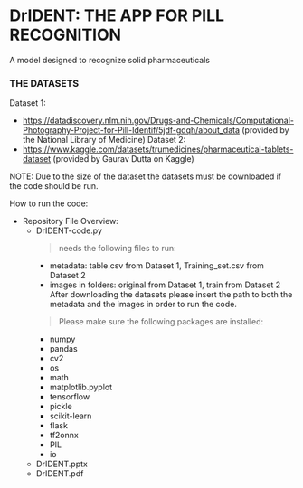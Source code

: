 # DrIDENT: THE APP FOR PILL RECOGNITION
A model designed to recognize solid pharmaceuticals 

### THE DATASETS

Dataset 1:
- https://datadiscovery.nlm.nih.gov/Drugs-and-Chemicals/Computational-Photography-Project-for-Pill-Identif/5jdf-gdqh/about_data (provided by the National Library of Medicine)
Dataset 2:
- https://www.kaggle.com/datasets/trumedicines/pharmaceutical-tablets-dataset (provided by Gaurav Dutta on Kaggle)

NOTE:
Due to the size of the dataset the datasets must be downloaded if the code should be run.

How to run the code:
- Repository File Overview:
  - DrIDENT-code.py
    > needs the following files to run:
      - metadata: table.csv from Dataset 1, Training_set.csv from Dataset 2
      - images in folders: original from Dataset 1, train from Dataset 2
      After downloading the datasets please insert the path to both the metadata and the images in order to run the code.
    > Please make sure the following packages are installed:
      - numpy
      - pandas
      - cv2
      - os
      - math
      - matplotlib.pyplot
      - tensorflow
      - pickle
      - scikit-learn
      - flask
      - tf2onnx
      - PIL
      - io
  - DrIDENT.pptx
  - DrIDENT.pdf
